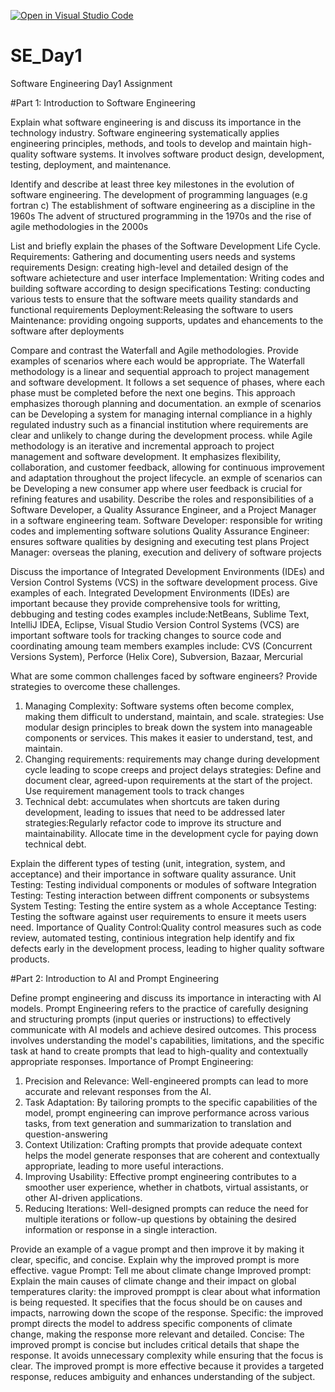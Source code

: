 [![Open in Visual Studio Code](https://classroom.github.com/assets/open-in-vscode-2e0aaae1b6195c2367325f4f02e2d04e9abb55f0b24a779b69b11b9e10269abc.svg)](https://classroom.github.com/online_ide?assignment_repo_id=15571556&assignment_repo_type=AssignmentRepo)
# SE_Day1
Software Engineering Day1 Assignment

#Part 1: Introduction to Software Engineering

Explain what software engineering is and discuss its importance in the technology industry.
Software engineering systematically applies engineering principles, methods, and tools to develop and maintain high-quality software systems. It involves software product design, development, testing, deployment, and maintenance.


Identify and describe at least three key milestones in the evolution of software engineering.
The development of programming languages (e.g fortran c)
The establishment of software engineering as a discipline in the 1960s
The advent of structured programming in the 1970s and the rise of agile methodologies in the 2000s

List and briefly explain the phases of the Software Development Life Cycle.
Requirements: Gathering and documenting users needs and systems requirements 
Design: creating high-level and detailed design of the software achietecture and user interface
Implementation: Writing codes and building software according to design specifications 
Testing: conducting various tests to ensure that the software meets quaility standards and functional requirements 
Deployment:Releasing the software to users 
Maintenance: providing ongoing supports, updates and ehancements to the software after deployments  

Compare and contrast the Waterfall and Agile methodologies. Provide examples of scenarios where each would be appropriate.
The Waterfall methodology is a linear and sequential approach to project management and software development. It follows a set sequence of phases, where each phase must be completed before the next one begins. This approach emphasizes thorough planning and documentation. an exmple of scenarios can be Developing a system for managing internal compliance in a highly regulated industry such as a  financial institution where requirements are clear and unlikely to change during the development process.
while Agile methodology is an iterative and incremental approach to project management and software development. It emphasizes flexibility, collaboration, and customer feedback, allowing for continuous improvement and adaptation throughout the project lifecycle. an exmple of scenarios can be  Developing a new consumer app where user feedback is crucial for refining features and usability.
Describe the roles and responsibilities of a Software Developer, a Quality Assurance Engineer, and a Project Manager in a software engineering team.
Software Developer: responsible for writing codes and implementing software solutions 
Quality Assurance Engineer: ensures software qualities by designing and executing  test plans
Project Manager: overseas the planing, execution and delivery of software projects

Discuss the importance of Integrated Development Environments (IDEs) and Version Control Systems (VCS) in the software development process. Give examples of each.
Integrated Development Environments (IDEs) are important because they provide comprehensive tools for writting, debbuging and testing codes examples include:NetBeans, Sublime Text, IntelliJ IDEA, Eclipse, Visual Studio
Version Control Systems (VCS) are important software tools for tracking changes to source code and coordinating amoung team members examples include: CVS (Concurrent Versions System), Perforce (Helix Core), Subversion, Bazaar, Mercurial

What are some common challenges faced by software engineers? Provide strategies to overcome these challenges.
 1. Managing Complexity: Software systems often become complex, making them difficult to understand, maintain, and scale.
strategies: Use modular design principles to break down the system into manageable components or services. This makes it easier to understand, test, and maintain.
2. Changing requirements: requirements may change during development cycle leading to scope creeps and project delays
   strategies: Define and document clear, agreed-upon requirements at the start of the project. Use requirement management tools to track changes
3. Technical debt: accumulates when shortcuts are taken during development, leading to issues that need to be addressed later
   strategies:Regularly refactor code to improve its structure and maintainability. Allocate time in the development cycle for paying down technical debt.

Explain the different types of testing (unit, integration, system, and acceptance) and their importance in software quality assurance.
Unit Testing: Testing individual components or modules of software
Integration Testing: Testing interaction between diffrent components or subsystems
System Testing: Testing the entire system as a whole
Acceptance Testing: Testing the software against user requirements to ensure it meets users need.
Importance of Quality Control:Quality control measures such as code review, automated testing, continious integration help identify and fix defects early in the development process, leading to higher quality software products.

#Part 2: Introduction to AI and Prompt Engineering


Define prompt engineering and discuss its importance in interacting with AI models.
Prompt Engineering refers to the practice of carefully designing and structuring prompts (input queries or instructions) to effectively communicate with AI models and achieve desired outcomes. This process involves understanding the model's capabilities, limitations, and the specific task at hand to create prompts that lead to high-quality and contextually appropriate responses.
Importance of Prompt Engineering:
1. Precision and Relevance: Well-engineered prompts can lead to more accurate and relevant responses from the AI. 
2. Task Adaptation: By tailoring prompts to the specific capabilities of the model, prompt engineering can improve performance across various tasks, from text generation and summarization to translation and question-answering
3. Context Utilization: Crafting prompts that provide adequate context helps the model generate responses that are coherent and contextually appropriate, leading to more useful interactions.
4. Improving Usability: Effective prompt engineering contributes to a smoother user experience, whether in chatbots, virtual assistants, or other AI-driven applications.
5. Reducing Iterations: Well-designed prompts can reduce the need for multiple iterations or follow-up questions by obtaining the desired information or response in a single interaction.

Provide an example of a vague prompt and then improve it by making it clear, specific, and concise. Explain why the improved prompt is more effective.
vague Prompt: Tell me about climate change
Improved prompt: Explain the main causes of climate change and their impact on global temperatures
clarity: the improved promppt is clear about what information is being requested. It specifies that the focus should be on causes and impacts, narrowing down the scope of the response.
Specific: the improved prompt directs the model to address specific components of climate change, making the response more relevant and detailed.
Concise: The improved prompt is concise but includes critical details that shape the response. It avoids unnecessary complexity while ensuring that the focus is clear.
The improved prompt is more effective because it provides a targeted response, reduces ambiguity and enhances understanding of the subject.
